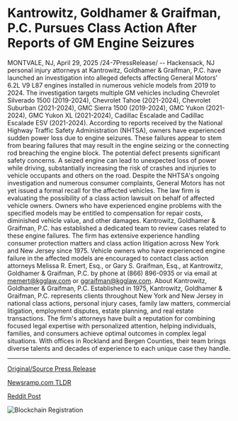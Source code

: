 # Kantrowitz, Goldhamer & Graifman, P.C. Pursues Class Action After Reports of GM Engine Seizures

MONTVALE, NJ, April 29, 2025 /24-7PressRelease/ -- Hackensack, NJ personal injury attorneys at Kantrowitz, Goldhamer & Graifman, P.C. have launched an investigation into alleged defects affecting General Motors' 6.2L V9 L87 engines installed in numerous vehicle models from 2019 to 2024.  The investigation targets multiple GM vehicles including Chevrolet Silverado 1500 (2019-2024), Chevrolet Tahoe (2021-2024), Chevrolet Suburban (2021-2024), GMC Sierra 1500 (2019-2024), GMC Yukon (2021-2024), GMC Yukon XL (2021-2024), Cadillac Escalade and Cadillac Escalade ESV (2021-2024).  According to reports received by the National Highway Traffic Safety Administration (NHTSA), owners have experienced sudden power loss due to engine seizures. These failures appear to stem from bearing failures that may result in the engine seizing or the connecting rod breaching the engine block.  The potential defect presents significant safety concerns. A seized engine can lead to unexpected loss of power while driving, substantially increasing the risk of crashes and injuries to vehicle occupants and others on the road.  Despite the NHTSA's ongoing investigation and numerous consumer complaints, General Motors has not yet issued a formal recall for the affected vehicles.  The law firm is evaluating the possibility of a class action lawsuit on behalf of affected vehicle owners. Owners who have experienced engine problems with the specified models may be entitled to compensation for repair costs, diminished vehicle value, and other damages.  Kantrowitz, Goldhamer & Graifman, P.C. has established a dedicated team to review cases related to these engine failures. The firm has extensive experience handling consumer protection matters and class action litigation across New York and New Jersey since 1975.  Vehicle owners who have experienced engine failure in the affected models are encouraged to contact class action attorneys Melissa R. Emert, Esq., or Gary S. Graifman, Esq., at Kantrowitz, Goldhamer & Graifman, P.C. by phone at (866) 896-0935 or via email at memert@kgglaw.com or ggraifman@kgglaw.com.  About Kantrowitz, Goldhamer & Graifman, P.C.  Established in 1975, Kantrowitz, Goldhamer & Graifman, P.C. represents clients throughout New York and New Jersey in national class actions, personal injury cases, family law matters, commercial litigation, employment disputes, estate planning, and real estate transactions. The firm's attorneys have built a reputation for combining focused legal expertise with personalized attention, helping individuals, families, and consumers achieve optimal outcomes in complex legal situations. With offices in Rockland and Bergen Counties, their team brings diverse talents and decades of experience to each unique case they handle. 

---

[Original/Source Press Release](https://www.24-7pressrelease.com/press-release/522284/kantrowitz-goldhamer-graifman-pc-pursues-class-action-after-reports-of-gm-engine-seizures)
                    

[Newsramp.com TLDR](https://newsramp.com/curated-news/investigation-launched-into-defective-general-motors-engines/a26c3688ce65757a1811e372c459e0d6) 

 



[Reddit Post](https://www.reddit.com/r/newsramp/comments/1kai15a/investigation_launched_into_defective_general/) 



![Blockchain Registration](https://cdn.newsramp.app/24-7PressRelease/qrcode/254/29/envyS9EI.webp)